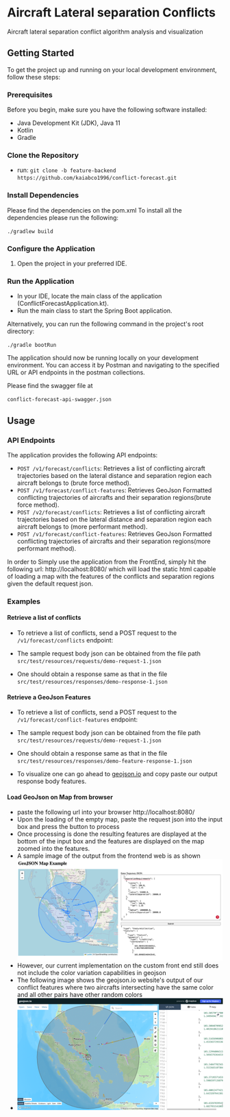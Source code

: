 # Aircraft Lateral separation Conflicts
Aircraft lateral separation conflict algorithm analysis and visualization

## Getting Started

To get the project up and running on your local development environment, follow these steps:

### Prerequisites

Before you begin, make sure you have the following software installed:

- Java Development Kit (JDK), Java 11
- Kotlin
- Gradle

### Clone the Repository

- run:
`git clone -b feature-backend https://github.com/kaiabco1996/conflict-forecast.git`



### Install Dependencies
Please find the dependencies on the pom.xml
To install all the dependencies please run the following:

`./gradlew build`



### Configure the Application

1. Open the project in your preferred IDE.

### Run the Application

- In your IDE, locate the main class of the application (ConflictForecastApplication.kt).
- Run the main class to start the Spring Boot application.

Alternatively, you can run the following command in the project's root directory:

`./gradle bootRun`



The application should now be running locally on your development environment. You can access it by Postman and navigating to the specified URL or API endpoints in the postman collections.

Please find the swagger file at 

`conflict-forecast-api-swagger.json`

## Usage

### API Endpoints

The application provides the following API endpoints:

- `POST /v1/forecast/conflicts`: Retrieves a list of conflicting aircraft trajectories based on the lateral distance and separation region each aircraft belongs to (brute force method).
- `POST /v1/forecast/conflict-features`: Retrieves GeoJson Formatted conflicting trajectories of aircrafts and their separation regions(brute force method).
- `POST /v2/forecast/conflicts`: Retrieves a list of conflicting aircraft trajectories based on the lateral distance and separation region each aircraft belongs to (more performant method).
- `POST /v1/forecast/conflict-features`: Retrieves GeoJson Formatted conflicting trajectories of aircrafts and their separation regions(more performant method).

In order to Simply use the application from the FrontEnd, simply hit the following url: http://localhost:8080/
which will load the static html capable of loading a map with the features of the conflicts and separation regions given the default request json.
### Examples

#### Retrieve a list of conflicts

- To retrieve a list of conflicts, send a POST request to the `/v1/forecast/conflicts` endpoint:

- The sample request body json can be obtained from the file path `src/test/resources/requests/demo-request-1.json`

- One should obtain a response same as that in the file `src/test/resources/responses/demo-response-1.json`

#### Retrieve a GeoJson Features
- To retrieve a list of conflicts, send a POST request to the `/v1/forecast/conflict-features` endpoint:

- The sample request body json can be obtained from the file path `src/test/resources/requests/demo-request-1.json`

- One should obtain a response same as that in the file `src/test/resources/responses/demo-feature-response-1.json`

- To visualize one can go ahead to [geojson.io](https://geojson.io) and copy paste our output response body features.

#### Load GeoJson on Map from browser
- paste the following url into your browser http://localhost:8080/
- Upon the loading of the empty map, paste the request json into the input box and press the button to process
- Once processing is done the resulting features are displayed at the bottom of the input box and the features are 
displayed on the map zoomed into the features.
- A sample image of the output from the frontend web is as shown ![Output Map](img.png)
- However, our current implementation on the custom front end still does not include the color variation capabilities in geojson
- The following image shows the geojson.io website's output of our conflict features where two aircrafts intersecting have the same color and all other pairs have other random colors
- ![GeoJson Map](img_geojson.png)